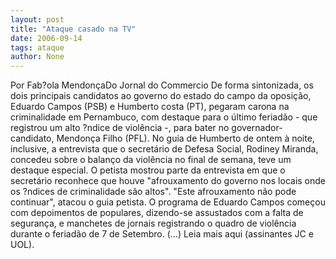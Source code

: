 ```yaml
---
layout: post
title: "Ataque casado na TV"
date: 2006-09-14
tags: ataque
author: None
---
```


Por Fab?ola MendonçaDo Jornal do Commercio
De forma sintonizada, os dois principais candidatos ao governo do estado do campo da oposição, Eduardo Campos (PSB) e Humberto costa (PT), pegaram carona na criminalidade em Pernambuco, com destaque para o último feriadão - que registrou um alto ?ndice de violência -, para bater no governador-candidato, Mendonça Filho (PFL). 
No guia de Humberto de ontem à noite, inclusive, a entrevista que o secretário de Defesa Social, Rodiney Miranda, concedeu sobre o balanço da violência no final de semana, teve um destaque especial.
O petista mostrou parte da entrevista em que o secretário reconhece que houve \"afrouxamento do governo nos locais onde os ?ndices de criminalidade são altos\". \"Este afrouxamento não pode continuar\", atacou o guia petista.
O programa de Eduardo Campos começou com depoimentos de populares, dizendo-se assustados com a falta de segurança, e manchetes de jornais registrando o quadro de violência durante o feriadão de 7 de Setembro. 
(...)
Leia mais aqui (assinantes JC e UOL). 